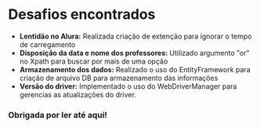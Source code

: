 <h1>Desafios encontrados</h1>

- <b>Lentidão no Alura:</b> Realizada criação de extenção para ignorar o tempo de carregamento
- <b>Disposição da data e nome dos professores:</b> Utilizado argumento "or" no Xpath para buscar por mais de uma opção
- <b>Armazenamento dos dados:</b> Realizado o uso do EntityFramework para criação de arquivo DB para armazenamento das informações
- <b>Versão do driver:</b> Implementado o uso do WebDriverManager para gerencias as atualizações do driver.

<h3>Obrigada por ler até aqui!</h3>

